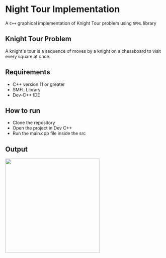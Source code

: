 # Night Tour Implementation


A ``C++`` graphical implementation of Knight Tour problem using ``SFML`` library


## Knight Tour Problem


A knight's tour is a sequence of moves by a knight on a chessboard to visit every square at once.

 
## Requirements


- C++  version 11 or greater
- SMFL Library
- Dev-C++ IDE


## How to run
* Clone the repository
* Open the project in Dev C++
* Run the main.cpp file inside the src


## Output


<img src="https://user-images.githubusercontent.com/47594854/143402379-951db5c0-9c8f-4242-8afa-cba2377d2bec.png" width="300">
